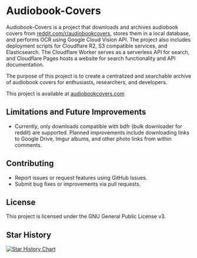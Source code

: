 # Audiobook-Covers

Audiobook-Covers is a project that downloads and archives audiobook covers
from [reddit.com/r/audiobookcovers](https://www.reddit.com/r/audiobookcovers/), stores them in a local database, and
performs OCR using Google Cloud Vision API. The project also includes deployment scripts for Cloudflare R2, S3
compatible services, and Elasticsearch. The Cloudflare Worker serves as a serverless API for search, and Cloudflare
Pages hosts a website for search functionality and API documentation.

The purpose of this project is to create a centralized and searchable archive of audiobook covers for enthusiasts,
researchers, and developers.

This project is available at [audiobookcovers.com](https://audiobookcovers.com)

## Limitations and Future Improvements

* Currently, only downloads compatible with bdfr (bulk downloader for reddit) are supported. Planned improvements
  include downloading links to Google Drive, Imgur albums, and other photo links from within comments.

## Contributing

* Report issues or request features using GitHub Issues.
* Submit bug fixes or improvements via pull requests.

## License

This project is licensed under the GNU General Public License v3.

## Star History

[![Star History Chart](https://api.star-history.com/svg?repos=Weldawadyathink/Audiobook-Covers&type=Date)](https://star-history.com/#Weldawadyathink/Audiobook-Covers&Date)